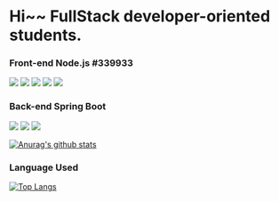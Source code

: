 # Hi~~  FullStack developer-oriented students.
### Front-end Node.js #339933
<img src="https://img.shields.io/badge/React-61DAFB?style=flat-square&logo=React&logoColor=blue"/></a>
<img src="https://img.shields.io/badge/react_native-%2320232a.svg?style=flat-square&logo=react&logoColor=%2361DAFB"/></a>
<img src="https://img.shields.io/badge/Redux-764ABC?style=flat-square&logo=Redux&logoColor=red"/></a>
<img src="https://img.shields.io/badge/JavaScript-F7DF1E?style=flat-square&logo=JavaScript&logoColor=yellow"/></a>
<img src="https://img.shields.io/badge/TypeScript-3178C6?style=flat-square&logo=TypeScript&logoColor=white"/></a>

### Back-end Spring Boot
<img src="https://img.shields.io/badge/Spring Boot-6DB33F?style=flat-square&logo=Spring Boot&logoColor=blue"/></a>
<img src="https://img.shields.io/badge/Amazon AWS-232F3E?style=flat-square&logo=Amazon AWS&logoColor=blue"/></a>
<img src="https://img.shields.io/badge/Node.js-339933?style=flat-square&logo=Node.js&logoColor=blue"/></a>


[![Anurag's github stats](https://github-readme-stats.vercel.app/api?username=jujoohwan)](https://github.com/jujoohwan/github-readme-stats)  

### Language Used  
[![Top Langs](https://github-readme-stats.vercel.app/api/top-langs/?username=jujoohwan)](https://github.com/jujoohwan/github-readme-stats)
